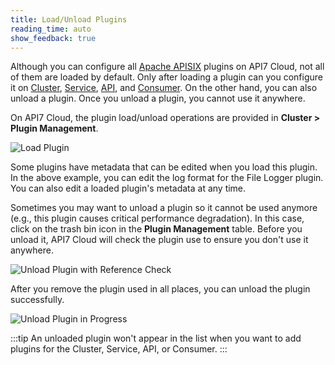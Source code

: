 ```yaml
---
title: Load/Unload Plugins
reading_time: auto
show_feedback: true
---
```


Although you can configure all [Apache APISIX](https://docs.api7.ai/apisix/getting-started) plugins on API7 Cloud,
not all of them are loaded by default. Only after loading a plugin can you configure it on [Cluster](../../concepts/cluster.md),
[Service](../../concepts/service.md), [API](../../concepts/api.md), and [Consumer](../../concepts/consumer.md). On
the other hand, you can also unload a plugin. Once you unload a plugin, you cannot use it anywhere.

On API7 Cloud, the plugin load/unload operations are provided in **Cluster > Plugin Management**.

![Load Plugin](https://static.apiseven.com/uploads/2023/02/09/DQmIwRve_Screenshot%202023-02-09%20at%2014.04.55.png)

Some plugins have metadata that can be edited when you load this plugin. In the above example, you can
edit the log format for the File Logger plugin. You can also edit a loaded plugin's metadata at any time.

Sometimes you may want to unload a plugin so it cannot be used anymore (e.g., this plugin causes critical performance
degradation). In this case, click on the trash bin icon in the **Plugin Management** table. Before you unload it, API7
Cloud will check the plugin use to ensure you don't use it anywhere.

![Unload Plugin with Reference Check](https://static.apiseven.com/uploads/2023/02/09/KKBWP09S_Screenshot%202023-02-09%20at%2014.25.27.png)

After you remove the plugin used in all places, you can unload the plugin successfully.

![Unload Plugin in Progress](https://static.apiseven.com/uploads/2023/02/09/hwb1sB7C_unload-plugin-in-progress.png)

:::tip
An unloaded plugin won't appear in the list when you want to add plugins for the Cluster, Service, API, or Consumer.
:::
